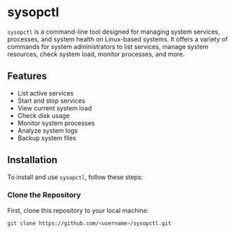 # sysopctl

`sysopctl` is a command-line tool designed for managing system services, processes, and system health on Linux-based systems. It offers a variety of commands for system administrators to list services, manage system resources, check system load, monitor processes, and more.

## Features

- List active services
- Start and stop services
- View current system load
- Check disk usage
- Monitor system processes
- Analyze system logs
- Backup system files

## Installation

To install and use `sysopctl`, follow these steps:

### Clone the Repository

First, clone this repository to your local machine:

```bash
git clone https://github.com/<username>/sysopctl.git
